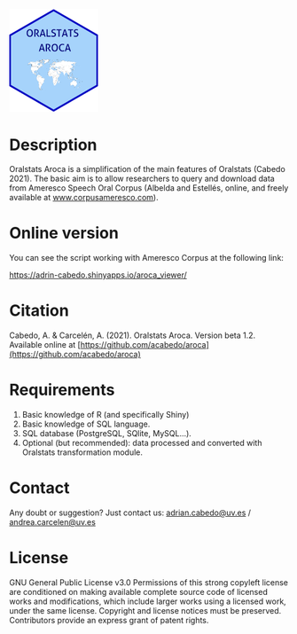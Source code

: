 <img src="images/aroca.png" alt="drawing" width="160"/> 

# Description

Oralstats Aroca is a simplification of the main features of Oralstats (Cabedo 2021). The basic aim is to allow researchers to query and download data from Ameresco Speech Oral Corpus (Albelda and Estellés, online, and freely available at www.corpusameresco.com).

# Online version

You can see the script working with Ameresco Corpus at the following link:

https://adrin-cabedo.shinyapps.io/aroca_viewer/

# Citation

Cabedo, A. & Carcelén, A. (2021). Oralstats Aroca. Version beta 1.2. Available online at [https://github.com/acabedo/aroca](https://github.com/acabedo/aroca)

# Requirements

1. Basic knowledge of R (and specifically Shiny)
2. Basic knowledge of SQL language.
3. SQL database (PostgreSQL, SQlite, MySQL...).
4. Optional (but recommended): data processed and converted with Oralstats transformation module.

# Contact

Any doubt or suggestion? Just contact us: adrian.cabedo@uv.es / andrea.carcelen@uv.es

# License

GNU General Public License v3.0 Permissions of this strong copyleft license are conditioned on making available complete source code of licensed works and modifications, which include larger works using a licensed work, under the same license. Copyright and license notices must be preserved. Contributors provide an express grant of patent rights.
